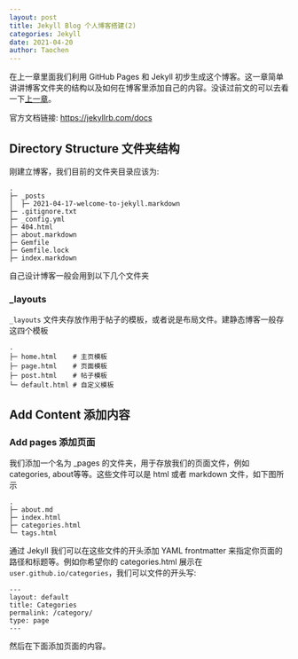 ```yaml
---
layout: post
title: Jekyll Blog 个人博客搭建(2)
categories: Jekyll
date: 2021-04-20
author: Taochen
---
```


在上一章里面我们利用 GitHub Pages 和 Jekyll 初步生成这个博客。这一章简单讲讲博客文件夹的结构以及如何在博客里添加自己的内容。没读过前文的可以去看一下[上一章](https://thomasmental.github.io/2021/04/16/Jekyll-1/)。

官方文档链接: <https://jekyllrb.com/docs>

## Directory Structure 文件夹结构

刚建立博客，我们目前的文件夹目录应该为:

```
.
├─ _posts
│  ├─ 2021-04-17-welcome-to-jekyll.markdown
├─ .gitignore.txt
├─ _config.yml
├─ 404.html
├─ about.markdown
├─ Gemfile
├─ Gemfile.lock
├─ index.markdown
```

自己设计博客一般会用到以下几个文件夹

### _layouts 

```_layouts``` 文件夹存放作用于帖子的模板，或者说是布局文件。建静态博客一般存这四个模板

```
.
├─ home.html    # 主页模板
├─ page.html    # 页面模板
├─ post.html    # 帖子模板
└─ default.html # 自定义模板
```

### 


## Add Content 添加内容

### Add pages 添加页面

我们添加一个名为 _pages 的文件夹，用于存放我们的页面文件，例如 categories, about等等。这些文件可以是 html 或者 markdown 文件，如下图所示

```
.
├─ about.md
├─ index.html
├─ categories.html
└─ tags.html
```

通过 Jekyll 我们可以在这些文件的开头添加 YAML frontmatter 来指定你页面的路径和标题等。例如你希望你的 categories.html 展示在```user.github.io/categories```，我们可以文件的开头写:

```
---
layout: default
title: Categories
permalink: /category/
type: page
---
```

然后在下面添加页面的内容。
